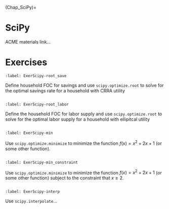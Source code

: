(Chap_SciPy)=
# SciPy

ACME materials link...


# Exercises

```{exercise-start}
:label: ExerScipy-root_save
```
Define household FOC for savings and use `scipy.optimize.root` to solve for the optimal savings rate for a household with CRRA utility
```{exercise-end}
```

```{exercise-start}
:label: ExerScipy-root_labor
```
Define the household FOC for labor supply and use `scipy.optimize.root` to solve for the optimal labor supply for a household with ellipitcal utility
```{exercise-end}
```

```{exercise-start}
:label: ExerScipy-min
```
Use `scipy.optimize.minimize` to minimize the function $f(x) = x^2 + 2x + 1$ (or some other function).
```{exercise-end}
```

```{exercise-start}
:label: ExerScipy-min_constraint
```
Use `scipy.optimize.minimize` to minimize the function $f(x) = x^2 + 2x + 1$ (or some other function) subject to the constraint that $x \geq 2$.
```{exercise-end}
```

```{exercise-start}
:label: ExerScipy-interp
```
Use `scipy.interpolate`...
```{exercise-end}
```
